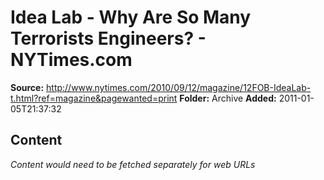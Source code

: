 # Idea Lab - Why Are So Many Terrorists Engineers? - NYTimes.com

**Source:** http://www.nytimes.com/2010/09/12/magazine/12FOB-IdeaLab-t.html?ref=magazine&pagewanted=print
**Folder:** Archive
**Added:** 2011-01-05T21:37:32




## Content
*Content would need to be fetched separately for web URLs*
